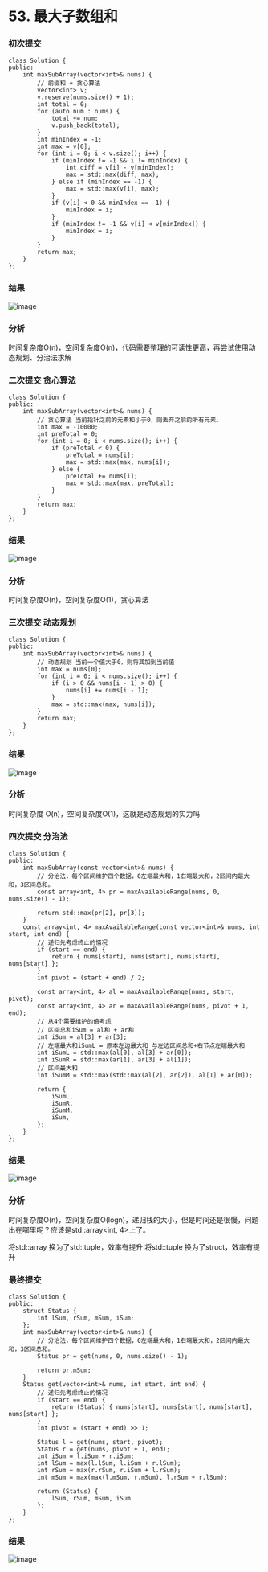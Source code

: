 # 53. 最大子数组和

### 初次提交
```
class Solution {
public:
    int maxSubArray(vector<int>& nums) {
        // 前缀和 + 贪心算法
        vector<int> v;
        v.reserve(nums.size() + 1);
        int total = 0;
        for (auto num : nums) {
            total += num;
            v.push_back(total);
        }
        int minIndex = -1;
        int max = v[0];
        for (int i = 0; i < v.size(); i++) {
            if (minIndex != -1 && i != minIndex) {
                int diff = v[i] - v[minIndex];
                max = std::max(diff, max);
            } else if (minIndex == -1) {
                max = std::max(v[i], max);
            }
            if (v[i] < 0 && minIndex == -1) {
                minIndex = i;
            }
            if (minIndex != -1 && v[i] < v[minIndex]) {
                minIndex = i;
            }
        }
        return max;
    }
};
```

### 结果
![image](https://github.com/user-attachments/assets/1920e70c-ef50-4ca6-b1a7-9f942a0c292c)


### 分析

时间复杂度O(n)，空间复杂度O(n)，代码需要整理的可读性更高，再尝试使用动态规划、分治法求解

### 二次提交 贪心算法
```
class Solution {
public:
    int maxSubArray(vector<int>& nums) {
        // 贪心算法 当前指针之前的元素和小于0，则丢弃之前的所有元素。
        int max = -10000;
        int preTotal = 0;
        for (int i = 0; i < nums.size(); i++) {
            if (preTotal < 0) {
                preTotal = nums[i];
                max = std::max(max, nums[i]);
            } else {
                preTotal += nums[i];
                max = std::max(max, preTotal);
            }
        }
        return max;
    }
};
```

### 结果
![image](https://github.com/user-attachments/assets/f7939e8b-a9ba-451a-836b-5a6b0a28258e)

### 分析

时间复杂度O(n)，空间复杂度O(1)，贪心算法


### 三次提交 动态规划
```
class Solution {
public:
    int maxSubArray(vector<int>& nums) {
        // 动态规划 当前一个值大于0，则将其加到当前值
        int max = nums[0];
        for (int i = 0; i < nums.size(); i++) {
            if (i > 0 && nums[i - 1] > 0) {
                nums[i] += nums[i - 1];
            }
            max = std::max(max, nums[i]);
        }
        return max;
    }
};
```

### 结果
![image](https://github.com/user-attachments/assets/76450289-04ef-4601-a78d-d38efd65c529)

### 分析

时间复杂度 O(n)，空间复杂度O(1)，这就是动态规划的实力吗

### 四次提交 分治法
```
class Solution {
public:
    int maxSubArray(const vector<int>& nums) {
        // 分治法，每个区间维护四个数据，0左端最大和，1右端最大和，2区间内最大和，3区间总和。
        const array<int, 4> pr = maxAvailableRange(nums, 0, nums.size() - 1);

        return std::max(pr[2], pr[3]);
    }
    const array<int, 4> maxAvailableRange(const vector<int>& nums, int start, int end) {
        // 递归先考虑终止的情况
        if (start == end) {
            return { nums[start], nums[start], nums[start], nums[start] };
        }
        int pivot = (start + end) / 2;
       
        const array<int, 4> al = maxAvailableRange(nums, start, pivot);
        const array<int, 4> ar = maxAvailableRange(nums, pivot + 1, end);
        // 从4个需要维护的值考虑
        // 区间总和iSum = al和 + ar和
        int iSum = al[3] + ar[3];
        // 左端最大和iSumL = 原本左边最大和 与左边区间总和+右节点左端最大和
        int iSumL = std::max(al[0], al[3] + ar[0]);
        int iSumR = std::max(ar[1], ar[3] + al[1]);
        // 区间最大和
        int iSumM = std::max(std::max(al[2], ar[2]), al[1] + ar[0]);

        return {
            iSumL,
            iSumR,
            iSumM,
            iSum,
        };
    }
};
```

### 结果
![image](https://github.com/user-attachments/assets/12521d7e-fd70-43ec-b9a3-0b6194b3587d)

### 分析
时间复杂度O(n)，空间复杂度O(logn)，递归栈的大小，但是时间还是很慢，问题出在哪里呢？应该是std::array<int, 4>上了。

将std::array 换为了std::tuple，效率有提升
将std::tuple 换为了struct，效率有提升

### 最终提交
```
class Solution {
public:
    struct Status {
        int lSum, rSum, mSum, iSum;
    };
    int maxSubArray(vector<int>& nums) {
        // 分治法，每个区间维护四个数据，0左端最大和，1右端最大和，2区间内最大和，3区间总和。
        Status pr = get(nums, 0, nums.size() - 1);

        return pr.mSum;
    }
    Status get(vector<int>& nums, int start, int end) {
        // 递归先考虑终止的情况
        if (start == end) {
            return (Status) { nums[start], nums[start], nums[start], nums[start] };
        }
        int pivot = (start + end) >> 1;
       
        Status l = get(nums, start, pivot);
        Status r = get(nums, pivot + 1, end);
        int iSum = l.iSum + r.iSum;
        int lSum = max(l.lSum, l.iSum + r.lSum);
        int rSum = max(r.rSum, r.iSum + l.rSum);
        int mSum = max(max(l.mSum, r.mSum), l.rSum + r.lSum);

        return (Status) {
            lSum, rSum, mSum, iSum
        };
    }
};
```
### 结果
![image](https://github.com/user-attachments/assets/1a52d42b-258d-465e-8daa-720549165c28)



